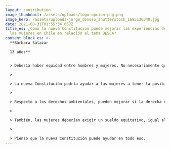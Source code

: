 ```yaml
---
layout: contribution
image_thumbnail: /assets/uploads/logo-opcion-png.png
image_hero: /assets/uploads/jorge_donoso_shutterstock_1685130340.jpg
date: 2021-08-31T01:55:34.657Z
title_es: ¿Cómo la nueva Constitución puede mejorar las experiencias de vida de
  las mujeres en Chile en relación al tema DESCA?
content_block_es: >-
  **Bárbara Salazar

  13 años**


  > Debería haber equidad entre hombres y mujeres. No necesariamente que la mujer sea mejor o esté por encima del hombre, sino que pueda estar a la par.

  >

  > La nueva Constitución podría ayudar a las mujeres a tener la posibilidad de decidir sobre su cuerpo, en caso que quiera abortar, o no, pues hay mujeres que tienen a sus hijos e hijas, pero no los quieren. Después esos hijos sufren y andan en la calle.

  >

  > Respecto a los derechos ambientales, pueden mejorar si la derecha no se mete, si los empresarios no se meten. Porque ellos nunca querrán dejar de explotar la tierra, las aguas, el mar... a ellos la plata los manda.

  >

  > También, las mujeres deberían exigir un sueldo equitativo, igual al de los hombres si es el mismo trabajo. Y la salud no debería ser más cara para las mujeres, sólo por ser mujeres.

  >

  > Pienso que la nueva Constitución puede ayudar en todo eso.
---
```

